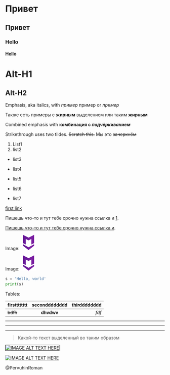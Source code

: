 # Привет #
## Привет ##
### Hello ###
#### Hello ####

Alt-H1
======

Alt-H2
------

Emphasis, aka italics, with *пример* пример or _пример_

Также есть примеры с **жирным** выделением или таким __жирным__

Combined emphasis with **комбинация с _подчёркиванием_**

Strikethrough uses two tildes. ~~Scratch this.~~ Мы это ~~зачеркнём~~

1. List1
2. list2

* list3
* list4

* list5
- list6
+ list7

[first link](https://www.youtube.com/ "Home youtubes's page") 

Пишешь что-то и тут тебе срочно нужна ссылка и [1].

[Пишешь что-то и тут тебе срочно нужна ссылка и][1].

[1]: https://www.youtube.com/?gl=RU

Image: 
![alt text](https://github.com/adam-p/markdown-here/raw/master/src/common/images/icon48.png "Logo Title Text 1")

Image: 
![alt text][logo]

[logo]: https://github.com/adam-p/markdown-here/raw/master/src/common/images/icon48.png "Logo Title Text 1"

```python
s = 'Hello, world'
print(s)
```

Tables: 

| firstttttttt | secondddddddd | thirdddddddd |
|:------------ |:-------------:| ------------:|
|~~bdfh~~      |**dhvdwv**     | *fdf*        |

***

---

___

> Какой-то текст выделенный во таким образом 

<html>
<a href="https://www.youtube.com/watch?v=Lw0i9VoKJRM&list=PL0lO_mIqDDFUesRNkeg46TDd5I6r7p2PI&index=5&t=92s" target="_blank"><img src="http://img.youtube.com/vi/Lw0i9VoKJRM&list=PL0lO_mIqDDFUesRNkeg46TDd5I6r7p2PI&index=5&t=92s" 
alt="IMAGE ALT TEXT HERE" width="300" height="300" border="1" /></a>
</html>


[![IMAGE ALT TEXT HERE](http://img.youtube.com/vi/bkNCylkzFRk&list=PL0lO_mIqDDFUesRNkeg46TDd5I6r7p2PI&index=2&t=0s/0.jpg)](https://www.youtube.com/watch?v=Lw0i9VoKJRM&list=PL0lO_mIqDDFUesRNkeg46TDd5I6r7p2PI&index=5&t=92s)

@PervuhinRoman 

